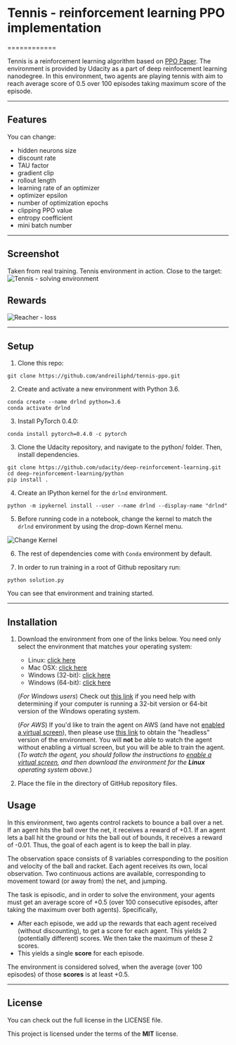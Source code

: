 # Tennis - reinforcement learning PPO implementation
============

Tennis is a reinforcement learning algorithm based on [PPO Paper](https://arxiv.org/abs/1707.06347). The environment is provided by Udacity as a part of deep reinfocement learning nanodegree. In this environment, two agents are playing tennis with aim to reach average score of 0.5 over 100 episodes taking maximum score of the episode. 

---

## Features

You can change:
- hidden neurons size
- discount rate
- TAU factor
- gradient clip
- rollout length
- learning rate of an optimizer
- optimizer epsilon
- number of optimization epochs
- clipping PPO value
- entropy coefficient
- mini batch number

---


## Screenshot

Taken from real training. Tennis environment in action. Close to the target:
![Tennis - solving environment](https://github.com/andreiliphd/tennis-ppo/blob/master/images/tennis.gif)

## Rewards

![Reacher - loss](https://github.com/andreiliphd/reacher-ddpg-ppo/blob/master/output_40_2.png)


---

## Setup
1. Clone this repo: 
```
git clone https://github.com/andreiliphd/tennis-ppo.git
```

2. Create and activate a new environment with Python 3.6.
```
conda create --name drlnd python=3.6
conda activate drlnd
```

3. Install PyTorch 0.4.0:
```
conda install pytorch=0.4.0 -c pytorch
```

3. Clone the Udacity repository, and navigate to the python/ folder. Then, install dependencies.

```
git clone https://github.com/udacity/deep-reinforcement-learning.git
cd deep-reinforcement-learning/python
pip install .
```

4. Create an IPython kernel for the `drlnd` environment.
```
python -m ipykernel install --user --name drlnd --display-name "drlnd"
```

5. Before running code in a notebook, change the kernel to match the `drlnd` environment by using the drop-down Kernel menu.

![Change Kernel](https://user-images.githubusercontent.com/10624937/42386929-76f671f0-8106-11e8-9376-f17da2ae852e.png)


6. The rest of dependencies come with `Conda` environment by default.

7. In order to run training in a root of Github repositary run:
```
python solution.py
```
You can see that environment and training started.

---


## Installation

1. Download the environment from one of the links below.  You need only select the environment that matches your operating system:
    - Linux: [click here](https://s3-us-west-1.amazonaws.com/udacity-drlnd/P3/Tennis/Tennis_Linux.zip)
    - Mac OSX: [click here](https://s3-us-west-1.amazonaws.com/udacity-drlnd/P3/Tennis/Tennis.app.zip)
    - Windows (32-bit): [click here](https://s3-us-west-1.amazonaws.com/udacity-drlnd/P3/Tennis/Tennis_Windows_x86.zip)
    - Windows (64-bit): [click here](https://s3-us-west-1.amazonaws.com/udacity-drlnd/P3/Tennis/Tennis_Windows_x86_64.zip)
    
    (_For Windows users_) Check out [this link](https://support.microsoft.com/en-us/help/827218/how-to-determine-whether-a-computer-is-running-a-32-bit-version-or-64) if you need help with determining if your computer is running a 32-bit version or 64-bit version of the Windows operating system.

    (_For AWS_) If you'd like to train the agent on AWS (and have not [enabled a virtual screen](https://github.com/Unity-Technologies/ml-agents/blob/master/docs/Training-on-Amazon-Web-Service.md)), then please use [this link](https://s3-us-west-1.amazonaws.com/udacity-drlnd/P3/Tennis/Tennis_Linux_NoVis.zip) to obtain the "headless" version of the environment.  You will **not** be able to watch the agent without enabling a virtual screen, but you will be able to train the agent.  (_To watch the agent, you should follow the instructions to [enable a virtual screen](https://github.com/Unity-Technologies/ml-agents/blob/master/docs/Training-on-Amazon-Web-Service.md), and then download the environment for the **Linux** operating system above._)

2. Place the file in the directory of GitHub repository files.


## Usage

In this environment, two agents control rackets to bounce a ball over a net. If an agent hits the ball over the net, it receives a reward of +0.1.  If an agent lets a ball hit the ground or hits the ball out of bounds, it receives a reward of -0.01.  Thus, the goal of each agent is to keep the ball in play.

The observation space consists of 8 variables corresponding to the position and velocity of the ball and racket. Each agent receives its own, local observation.  Two continuous actions are available, corresponding to movement toward (or away from) the net, and jumping. 

The task is episodic, and in order to solve the environment, your agents must get an average score of +0.5 (over 100 consecutive episodes, after taking the maximum over both agents). Specifically,

- After each episode, we add up the rewards that each agent received (without discounting), to get a score for each agent. This yields 2 (potentially different) scores. We then take the maximum of these 2 scores.
- This yields a single **score** for each episode.

The environment is considered solved, when the average (over 100 episodes) of those **scores** is at least +0.5.



---

## License
You can check out the full license in the LICENSE file.

This project is licensed under the terms of the **MIT** license.
